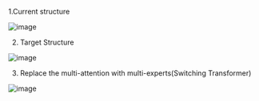 

1.Current structure

![image](https://github.com/user-attachments/assets/a937c1ec-b25d-4130-97d4-c86404e99d77)


2. Target Structure
   
![image](https://github.com/user-attachments/assets/382842e8-b300-4d60-9fa5-02dc237b931c)



3. Replace the multi-attention with multi-experts(Switching Transformer)

![image](https://github.com/user-attachments/assets/e790166c-3ab5-48f9-a8f4-d7d53b17bb46)
